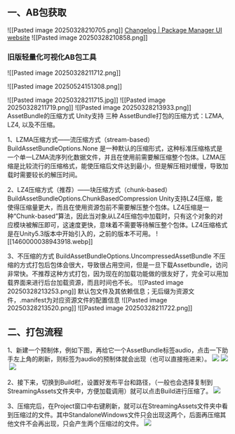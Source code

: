 ## 一、AB包获取
![[Pasted image 20250328210705.png]]
[Changelog | Package Manager UI website](https://docs.unity3d.com/Packages/com.unity.assetbundlebrowser@1.7/changelog/CHANGELOG.html)
![[Pasted image 20250328210858.png]]
### 旧版轻量化可视化AB包工具
![[Pasted image 20250328211712.png]]

![[Pasted image 20250524151308.png]]

![[Pasted image 20250328211715.jpg]]
![[Pasted image 20250328211719.png]]
![[Pasted image 20250328213933.png]]
AssetBundle的压缩方式
      Unity支持 三种 AssetBundle打包的压缩方式：LZMA, LZ4, 以及不压缩。
 
1、LZMA压缩方式——流压缩方式（stream-based）
      BuildAssetBundleOptions.None  是一种默认的压缩形式，这种标准压缩格式是一个单一LZMA流序列化数据文件，并且在使用前需要解压缩整个包体。LZMA压缩是比较流行的压缩格式，能使压缩后文件达到最小，但是解压相对缓慢，导致加载时需要较长的解压时间。

 2、LZ4压缩方式（推荐）——块压缩方式（chunk-based）
       BuildAssetBundleOptions.ChunkBasedCompression   Unity支持LZ4压缩，能使得压缩量更大，而且在使用资源包前不需要解压整个包体。LZ4压缩是一种“Chunk-based”算法，因此当对象从LZ4压缩包中加载时，只有这个对象的对应模块被解压即可，这速度更快，意味着不需要等待解压整个包体。LZ4压缩格式是在Unity5.3版本中开始引入的，之前的版本不可用。
![[1460000038943918.webp]]
 
 3、不压缩的方式
       BuildAssetBundleOptions.UncompressedAssetBundle  不压缩的方式打包后包体会很大，导致很占用空间，但是一旦下载Assetbundle，访问非常快。不推荐这种方式打包，因为现在的加载功能做的很友好了，完全可以用加载界面来进行后台加载资源，而且时间也不长。
![[Pasted image 20250328213253.png]]
默认包文件及其依赖信息；无后缀为资源文件，.manifest为对应资源文件的配置信息
![[Pasted image 20250328213520.png]]
![[Pasted image 20250328211722.png]]
## 二、打包流程
1、新建一个预制体，例如下图，再给它一个AssetBundle标签audio，点击一下助手左上角的刷新，则标签为audio的预制体就会出现（也可以直接拖进来）。
![](https://i-blog.csdnimg.cn/blog_migrate/f4f4e713b8d62699a10ac75f8ad649e9.png) ![](https://i-blog.csdnimg.cn/blog_migrate/3c2e7b4a2c30b039a270d70637fc20c4.png) ![](https://i-blog.csdnimg.cn/blog_migrate/cb70b7b958722233a29a8c2076cafa65.png)

2、接下来，切换到Build栏，设置好发布平台和路径，（一般也会选择复制到StreamingAssets文件夹中，方便加载调用）就可以点击Build进行压缩了。
![](https://i-blog.csdnimg.cn/blog_migrate/b8ad938af765d5080aff4db7f52926b4.png)

3、压缩完后，在Project窗口中右键刷新，就可以在StreamingAssets文件夹中看到压缩过的文件。其中StandaloneWindows文件只会出现这两个，后面再压缩其他文件不会再出现，只会产生两个压缩过的文件。
![](https://i-blog.csdnimg.cn/blog_migrate/1b6bf58b9f6c2ec51158348efa41b2bd.png)

